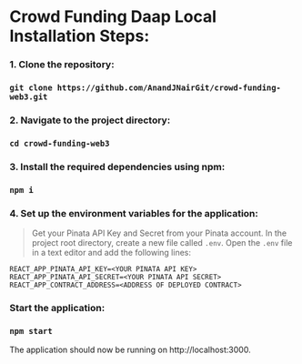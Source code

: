 # Crowd Funding Daap Local Installation Steps:

### 1. Clone the repository:
### `git clone https://github.com/AnandJNairGit/crowd-funding-web3.git`

### 2. Navigate to the project directory:
### `cd crowd-funding-web3`

### 3. Install the required dependencies using npm:
### `npm i`
### 4. Set up the environment variables for the application:

>Get your Pinata API Key and Secret from your Pinata account.
In the project root directory, create a new file called `.env`.
>Open the `.env` file in a text editor and add the following lines:
```
REACT_APP_PINATA_API_KEY=<YOUR PINATA API KEY>
REACT_APP_PINATA_API_SECRET=<YOUR PINATA API SECRET>
REACT_APP_CONTRACT_ADDRESS=<ADDRESS OF DEPLOYED CONTRACT>
```
### Start the application:
### `npm start`
The application should now be running on http://localhost:3000.
